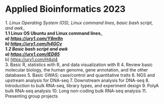 # Applied Bioinformatics 2023
_1. Linux Operating System (OS), Linux command lines, basic bash script, and awk__ \
   __1.1 Linux OS Ubuntu and Linux command lines___ \
      ___a) https://ury1.com/Y8m9n___ \
      ___b) https://ury1.com/h4GCv__ \
   __1.2 Basic bash script and awk___ \
   ___a) https://urx1.com/lED85___ \
   b) https://ury1.com/H4st4 \
3. Basic R, statistics with R, and data visualization with R
4. Review basic molecular biology, the human genome, gene annotation, and the other databases
5. Basic GWAS: case/control and quantitative traits 
6. NGS and upstream analysis for DNA-seq
7. Downstream analysis for DNA-seq
8. Introduction to bulk RNA-seq, library types, and experiment design 
9. PolyA bulk RNA-seq analysis
10. Long non-coding bulk RNA-seq analysis
11. Presenting group projects
